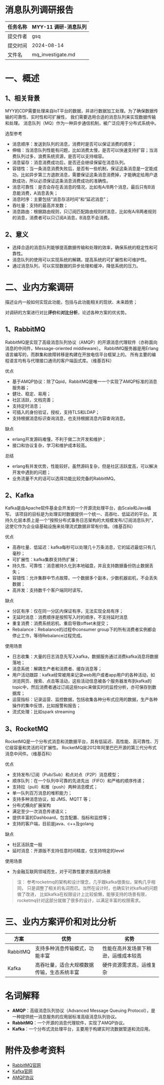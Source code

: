 # 消息队列调研报告

| 任务名称 | MYY-11 调研-消息队列    | 
|------|-------------------|
| 提交作者 | gsq               | 
| 提交时间 | 2024-08-14        | 
| 文件名  | mq_investigate.md | 

# 一、概述

## 1、相关背景

MYY的CDP需要处理来自IoT平台的数据，并进行数据加工处理。为了确保数据传输的可靠性、实时性和可扩展性，
我们需要选用合适的消息队列来实现数据传输和处理。
消息队列（MQ）作为一种异步通信机制，被广泛应用于分布式系统中。

选型参考

- 消息顺序：发送到队列的消息，消费时是否可以保证消费的顺序；
- 伸缩：当消息队列性能有问题，比如消费太慢，是否可以快速支持扩容；当消费队列过多，浪费系统资源，是否可以支持缩容。
- 消息留存：消息消费成功后，是否还会继续保留在消息队列。
- 容错性：当一条消息消费失败后，是否有一些机制，保证这条消息是一定能成功，比如异步第三方退款消息，需要保证这条消息消费掉，才能确定给用户退款成功，所以必须保证这条消息消费成功的准确性。
- 消息可靠性：是否会存在丢消息的情况，比如有A/B两个消息，最后只有B消息能消费，A消息丢失；
- 消息时序：主要包括“消息存活时间”和“延迟消息”；
- 吞吐量：支持的最高并发数；
- 消息路由：根据路由规则，只订阅匹配路由规则的消息，比如有A/B两者规则的消息，消费者可以只订阅A消息，B消息不会消费。

## 2、意义

- 选择合适的消息队列能够提高数据传输和处理的效率，确保系统的稳定性和可靠性。
- 消息队列的使用可以实现系统的解耦，提高系统的可扩展性和可维护性。
- 通过消息队列，可以实现数据的异步处理和缓冲，降低系统的压力。

# 二、业内方案调研

描述业内一般如何实现此功能，包括与此功能相关的现状、未来趋势；

对调研的方案进行对比**评价**和**对比分析**，论述各种方案的优劣势。

## 1、RabbitMQ

RabbitMQ是实现了高级消息队列协议（AMQP）的开源消息代理软件（亦称面向消息的中间件，Message-oriented middleware）。
RabbitMQ服务器是用Erlang语言编写的，而群集和故障转移是构建在开放电信平台框架上的。
所有主要的编程语言均有与代理接口通讯的客户端函式库。（维基百科）

优点

- 基于AMQP协议：除了Qpid，RabbitMQ是唯一一个实现了AMQP标准的消息服务器；
- 健壮、稳定、易用；
- 社区活跃，文档完善；
- 支持定时消息；
- 可插入的身份验证，授权，支持TLS和LDAP；
- 支持根据消息标识查询消息，也支持根据消息内容查询消息。

缺点

- erlang开发源码难懂，不利于做二次开发和维护；
- 接口和协议复杂，学习和维护成本较高。

总结

- erlang有并发优势，性能较好。虽然源码复杂，但是社区活跃度高，可以解决开发中遇到的问题；
- 业务流量不大的话可以选择功能比较完备的RabbitMQ。

## 2、Kafka

Kafka是由Apache软件基金会开发的一个开源流处理平台，由Scala和Java编写。 该项目的目标是为处理实时数据提供一个统一、高吞吐、低延迟的平台。
其持久化层本质上是一个“按照分布式事务日志架构的大规模发布/订阅消息队列”，这使它作为企业级基础设施来处理流式数据非常有价值。（维基百科）

优点

- 高吞吐量、低延迟：kafka每秒可以处理几十万条消息，它的延迟最低只有几毫秒；
- 可扩展性：kafka集群支持热扩展；
- 持久性、可靠性：消息被持久化到本地磁盘，并且支持数据备份防止数据丢失；
- 容错性：允许集群中节点故障，一个数据多个副本，少数机器宕机，不会丢失数据；
- 高并发：支持数千个客户端同时读写。

缺点

- 分区有序：仅在同一分区内保证有序，无法实现全局有序；
- 无延时消息：消费顺序是按照写入时的顺序，不支持延时消息
- 重复消费：消费系统宕机、重启导致offset未提交；
- Rebalance：Rebalance的过程中consumer group下的所有消费者实例都会停止工作，等待Rebalance过程完成。

使用场景

- 日志收集：大量的日志消息先写入kafka，数据服务通过消费kafka消息将数据落地；
- 消息系统：解耦生产者和消费者、缓存消息等；
- 用户活动跟踪：kafka经常被用来记录web用户或者app用户的各种活动，如浏览网页、搜索、点击等活动，这些活动信息被各个服务器发布到kafka的topic中，然后消费者通过订阅这些topic来做实时的监控分析，亦可保存到数据库；
- 运营指标：记录运营、监控数据，包括收集各种分布式应用的数据，生产各种操作的集中反馈，比如报警和报告；
- 流式处理：比如spark streaming

## 3、RocketMQ

RocketMQ是一个分布式消息和流数据平台，具有低延迟、高性能、高可靠性、万亿级容量和灵活的可扩展性。
RocketMQ是2012年阿里巴巴开源的第三代分布式消息中间件。（维基百科）

优点

- 支持发布/订阅（Pub/Sub）和点对点（P2P）消息模型；
- 顺序队列：在一个队列中可靠的先进先出（FIFO）和严格的顺序传递；
- 支持拉（pull）和推（push）两种消息模式；
- 单一队列百万消息的堆积能力；
- 支持多种消息协议，如 JMS、MQTT 等；
- 分布式横向扩展架构
- 满足至少一次消息传递语义；
- 提供丰富的Dashboard，包含配置、指标和监控等；
- 支持的客户端，目前是java、c++及golang

缺点

- 社区活跃度一般
- 延时消息：开源版不支持任意时间精度，仅支持特定的level

使用场景

- 为金融互联网领域而生，对于可靠性要求很高的场景

> 注： 参考rocketmq的架构和设计理念，几乎跟kafka很类似，架构几乎相同，
> 只是调整了相关的名词而已。当然在设计时，也确实针对kafka的问题做了改进，
> 比如kafka在权限设计上比较偷懒，能够支持的场景有限，
> rocketmq针对这部分就做了很多的设计，以满足丰富的权限需求。

# 三、业内方案评价和对比分析

| 方案       | 优势                    | 劣势                 |
|----------|-----------------------|--------------------|
| RabbitMQ | 支持多种消息传输模式，功能丰富       | 性能在高并发场景下稍逊，运维成本较高 |
| Kafka    | 高吞吐量，适合大规模数据传输，生态系统丰富 | 硬件资源需求高，运维复杂       |

# 名词解释

- **AMQP**：高级消息队列协议（Advanced Message Queuing Protocol），是一种提供统一消息服务的应用层标准高级消息队列协议。
- **RabbitMQ**：一个开源的消息代理软件，实现了AMQP协议。
- **Kafka**：一个分布式流处理平台，主要用于构建实时流数据管道和流应用。

# 附件及参考资料

- [RabbitMQ官网](https://www.rabbitmq.com/)
- [Kafka官网](https://kafka.apache.org/)
- [AMQP协议](https://www.amqp.org/)